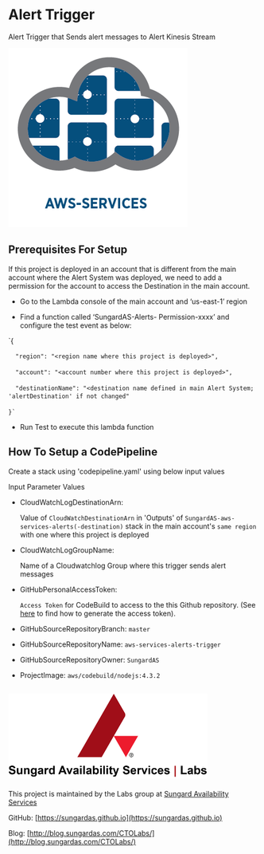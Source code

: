 
# Alert Trigger

Alert Trigger that Sends alert messages to Alert Kinesis Stream

![aws-services][aws-services-image]

## Prerequisites For Setup

If this project is deployed in an account that is different from the main account where the Alert System was deployed, we need to add a permission for the account to access the Destination in the main account.

  - Go to the Lambda console of the main account and ‘us-east-1’ region

  - Find a function called ‘SungardAS-Alerts- Permission-xxxx’ and configure the test event as below:

  `{

      "region": "<region name where this project is deployed>",

      "account": "<account number where this project is deployed>",

      "destinationName": "<destination name defined in main Alert System; 'alertDestination' if not changed"

    }`

  - Run Test to execute this lambda function


## How To Setup a CodePipeline

Create a stack using 'codepipeline.yaml' using below input values

Input Parameter Values

- CloudWatchLogDestinationArn:

  Value of `CloudWatchDestinationArn` in 'Outputs' of `SungardAS-aws-services-alerts(-destination)` stack in the main account's `same region` with one where this project is deployed

- CloudWatchLogGroupName:

  Name of a Cloudwatchlog Group where this trigger sends alert messages

- GitHubPersonalAccessToken:

  `Access Token` for CodeBuild to access to the this Github repository. (See <a href="https://help.github.com/articles/creating-an-access-token-for-command-line-use/">here</a> to find how to generate the access token).

- GitHubSourceRepositoryBranch: `master`

- GitHubSourceRepositoryName: `aws-services-alerts-trigger`

- GitHubSourceRepositoryOwner: `SungardAS`

- ProjectImage: `aws/codebuild/nodejs:4.3.2`

## [![Sungard Availability Services | Labs][labs-logo]][labs-github-url]

This project is maintained by the Labs group at [Sungard Availability
Services](http://sungardas.com)

GitHub: [https://sungardas.github.io](https://sungardas.github.io)

Blog:
[http://blog.sungardas.com/CTOLabs/](http://blog.sungardas.com/CTOLabs/)

[labs-github-url]: https://sungardas.github.io
[labs-logo]: https://raw.githubusercontent.com/SungardAS/repo-assets/master/images/logos/sungardas-labs-logo-small.png
[aws-services-image]: ./docs/images/logo.png?raw=true
